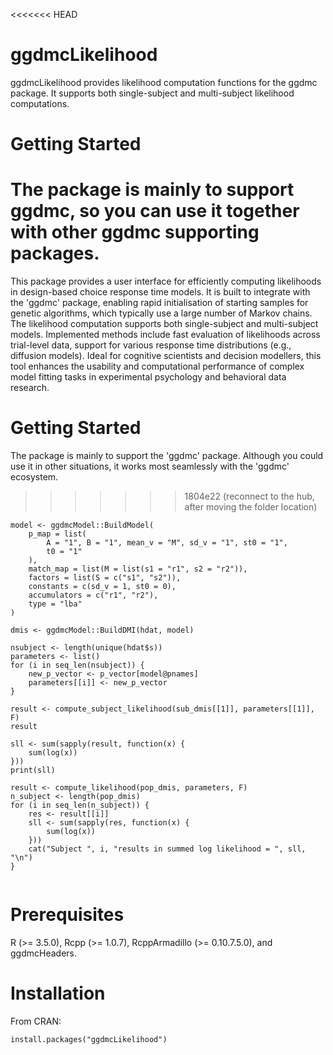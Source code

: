 <<<<<<< HEAD
# ggdmcLikelihood
ggdmcLikelihood provides likelihood computation functions for the ggdmc package. It supports both single-subject and multi-subject likelihood computations.

# Getting Started
The package is mainly to support ggdmc, so you can use it together with other ggdmc supporting packages.
=======
This package provides a user interface for efficiently computing likelihoods in design-based choice response time models. It is built to integrate with the 'ggdmc' package, enabling rapid initialisation of starting samples for genetic algorithms, which typically use a large number of Markov chains. The likelihood computation supports both single-subject and multi-subject models. Implemented methods include fast evaluation of likelihoods across trial-level data, support for various response time distributions (e.g., diffusion models). Ideal for cognitive scientists and decision modellers, this tool enhances the usability and computational performance of complex model fitting tasks in experimental psychology and behavioral data research.

# Getting Started
The package is mainly to support the 'ggdmc' package. Although you could use it in other situations, it works most seamlessly with the 'ggdmc' ecosystem.
>>>>>>> 1804e22 (reconnect to the hub, after moving the folder location)

```
model <- ggdmcModel::BuildModel(
    p_map = list(
        A = "1", B = "1", mean_v = "M", sd_v = "1", st0 = "1",
        t0 = "1"
    ),
    match_map = list(M = list(s1 = "r1", s2 = "r2")),
    factors = list(S = c("s1", "s2")),
    constants = c(sd_v = 1, st0 = 0),
    accumulators = c("r1", "r2"),
    type = "lba"
)

dmis <- ggdmcModel::BuildDMI(hdat, model)

nsubject <- length(unique(hdat$s))
parameters <- list()
for (i in seq_len(nsubject)) {
    new_p_vector <- p_vector[model@pnames]
    parameters[[i]] <- new_p_vector
}

result <- compute_subject_likelihood(sub_dmis[[1]], parameters[[1]], F)
result

sll <- sum(sapply(result, function(x) {
    sum(log(x))
}))
print(sll)

result <- compute_likelihood(pop_dmis, parameters, F)
n_subject <- length(pop_dmis)
for (i in seq_len(n_subject)) {
    res <- result[[i]]
    sll <- sum(sapply(res, function(x) {
        sum(log(x))
    }))
    cat("Subject ", i, "results in summed log likelihood = ", sll, "\n")
}


```

# Prerequisites
R (>= 3.5.0), Rcpp (>= 1.0.7), RcppArmadillo (>= 0.10.7.5.0), and ggdmcHeaders.

# Installation

From CRAN:
```
install.packages("ggdmcLikelihood")
```